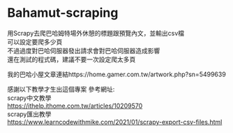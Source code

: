 # Bahamut-scraping
用Scrapy去爬巴哈姆特場外休憩的標題跟預覽內文，並輸出csv檔<br />
可以設定要爬多少頁<br />
不過過度對巴哈伺服器發出請求會對巴哈伺服器造成影響<br />
還在測試的程式碼，建議不要一次設定爬太多頁<br />

我的巴哈小屋文章連結https://home.gamer.com.tw/artwork.php?sn=5499639<br />

感謝以下教學才生出這個專案
參考網址:<br />
scrapy中文教學<br />
https://ithelp.ithome.com.tw/articles/10209570<br />
scrapy匯出教學<br />
https://www.learncodewithmike.com/2021/01/scrapy-export-csv-files.html<br />
